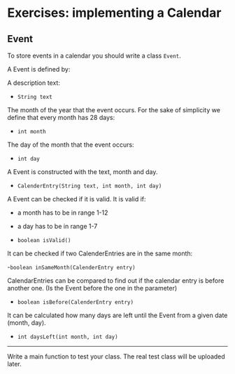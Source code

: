 # Exercises: implementing a Calendar

## Event

To store events in a calendar you should write a class `Event`.

A Event is defined by:

A description text:

- `String text`

The month of the year that the event occurs. For the sake of simplicity we define that every month has 28 days:
- `int month`

The day of the month that the event occurs:
- `int day`

A Event is constructed with the text, month and day.

- `CalenderEntry(String text, int month, int day)`

A Event can be checked if it is valid. It is valid if:
- a month has to be in range 1-12
- a day has to be in range 1-7

- `boolean isValid()`

It can be checked if two CalenderEntries are in the same month:

-`boolean inSameMonth(CalenderEntry entry)`

CalendarEntries can be compared to find out if the calendar entry is before another one. (Is the Event before the one in the parameter)

- `boolean isBefore(CalenderEntry entry)`

It can be calculated how many days are left until the Event from a given date (month, day).

- `int daysLeft(int month, int day)`


------

Write a main function to test your class. The real test class will be uploaded later.
